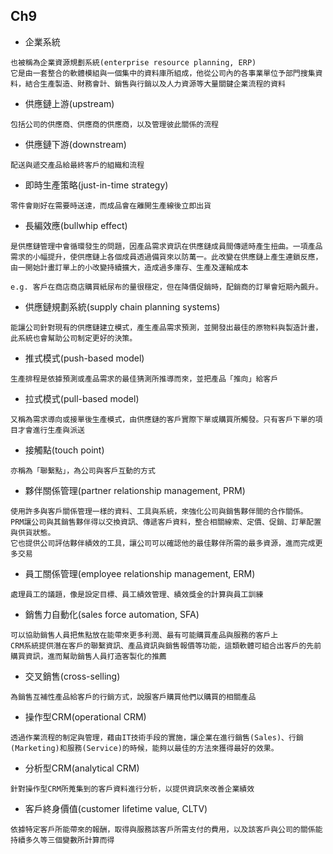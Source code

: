 ## __Ch9__ ##
- 企業系統
```
也被稱為企業資源規劃系統(enterprise resource planning, ERP)
它是由一套整合的軟體模組與一個集中的資料庫所組成，他從公司內的各事業單位予部門搜集資料，結合生產製造、財務會計、銷售與行銷以及人力資源等大量關鍵企業流程的資料
```
- 供應鏈上游(upstream)
```
包括公司的供應商、供應商的供應商，以及管理彼此關係的流程
```
- 供應鏈下游(downstream)
```
配送與遞交產品給最終客戶的組織和流程
```
- 即時生產策略(just-in-time strategy)
```
零件會剛好在需要時送達，而成品會在離開生產線後立即出貨
```
- 長編效應(bullwhip effect)
```
是供應鏈管理中會循環發生的問題，因產品需求資訊在供應鏈成員間傳遞時產生扭曲。一項產品需求的小幅提升，使供應鏈上各個成員透過備貨來以防萬一。此改變在供應鏈上產生連鎖反應，由一開始計畫訂單上的小改變持續擴大，造成過多庫存、生產及運輸成本

e.g. 客戶在商店商店購買紙尿布的量很穩定，但在降價促銷時，配銷商的訂單會短期內飆升。
```
- 供應鏈規劃系統(supply chain planning systems)
```
能讓公司針對現有的供應鏈建立模式，產生產品需求預測，並開發出最佳的原物料與製造計畫，此系統也會幫助公司制定更好的決策。
```
- 推式模式(push-based model)
```
生產排程是依據預測或產品需求的最佳猜測所推導而來，並把產品「推向」給客戶
```
- 拉式模式(pull-based model)
```
又稱為需求導向或接單後生產模式，由供應鏈的客戶實際下單或購買所觸發。只有客戶下單的項目才會進行生產與派送
```
- 接觸點(touch point)
```
亦稱為「聯繫點」，為公司與客戶互動的方式
```
- 夥伴關係管理(partner relationship management, PRM)
```
使用許多與客戶關係管理一樣的資料、工具與系統，來強化公司與銷售夥伴間的合作關係。
PRM讓公司與其銷售夥伴得以交換資訊、傳遞客戶資料，整合相關線索、定價、促銷、訂單配置與供貨狀態。
它也提供公司評估夥伴績效的工具，讓公司可以確認他的最佳夥伴所需的最多資源，進而完成更多交易
```
- 員工關係管理(employee relationship management, ERM)
```
處理員工的議題，像是設定目標、員工績效管理、績效獎金的計算與員工訓練
```
- 銷售力自動化(sales force automation, SFA)
```
可以協助銷售人員把焦點放在能帶來更多利潤、最有可能購買產品與服務的客戶上
CRM系統提供潛在客戶的聯繫資訊、產品資訊與銷售報價等功能，這類軟體可組合出客戶的先前購買資訊，進而幫助銷售人員打造客製化的推薦
```
- 交叉銷售(cross-selling)
```
為銷售互補性產品給客戶的行銷方式，說服客戶購買他們以購買的相關產品
```
- 操作型CRM(operational CRM)
```
透過作業流程的制定與管理，藉由IT技術手段的實施，讓企業在進行銷售(Sales)、行銷(Marketing)和服務(Service)的時候，能夠以最佳的方法來獲得最好的效果。
```
- 分析型CRM(analytical CRM)
```
針對操作型CRM所蒐集到的客戶資料進行分析，以提供資訊來改善企業績效
```
- 客戶終身價值(customer lifetime value, CLTV)
```
依據特定客戶所能帶來的報酬，取得與服務該客戶所需支付的費用，以及該客戶與公司的關係能持續多久等三個變數所計算而得
```
